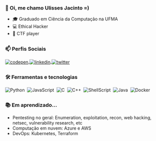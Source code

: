 ### 👋 Oi, me chamo Ulisses Jacinto =)
- 🎓 Graduado em Ciência da Computação na UFMA
- 💻 Ethical Hacker
- 🚩 CTF player

##

### 📫 Perfis Sociais
<a href="https://tryhackme.com/p/odysseusxx" target="_blank">
  <img align="center" src="https://img.shields.io/badge/-Tryhackme-05122A?style=flat&logo=tryhackme" alt="codepen"/>
</a>
<a href="https://www.linkedin.com/in/ulisses-jacinto/" target="_blank">
  <img align="center" src="https://img.shields.io/badge/-Linkedin-05122A?style=flat&logo=linkedin" alt="linkedin"/>
</a>
<a href="https://twitter.com/odysseusxx_" target="_blank">
  <img align="center" src="https://shields.io/badge/-Twitter-05122A?style=flat&logo=Twitter" alt="twitter"/>  
</a>

##

### 🛠 Ferramentas e tecnologias
![Python](https://img.shields.io/badge/Python-3776AB?style=for-the-badge&logo=python&logoColor=white)&nbsp;
![JavaScript](https://img.shields.io/badge/JavaScript-F7DF1E?style=for-the-badge&logo=javascript&logoColor=black)&nbsp;
![C](https://img.shields.io/badge/C-00599C?style=for-the-badge&logo=c&logoColor=white)&nbsp;
![C++](https://img.shields.io/badge/C%2B%2B-00599C?style=for-the-badge&logo=c%2B%2B&logoColor=white)&nbsp;
![ShellScript](https://img.shields.io/badge/Shell_Script-121011?style=for-the-badge&logo=gnu-bash&logoColor=white)&nbsp;
![Java](https://img.shields.io/badge/Java-ED8B00?style=for-the-badge&logo=java&logoColor=white)&nbsp;
![Docker](https://img.shields.io/badge/-Docker-05122A?style=for-the-badge&logo=Docker)&nbsp;

##

### 📚 Em aprendizado...
- Pentesting no geral: Enumeration, exploitation, recon, web hacking, netsec, vulnerability research, etc
- Computação em nuvem: Azure e AWS
- DevOps: Kubernetes, Terraform
